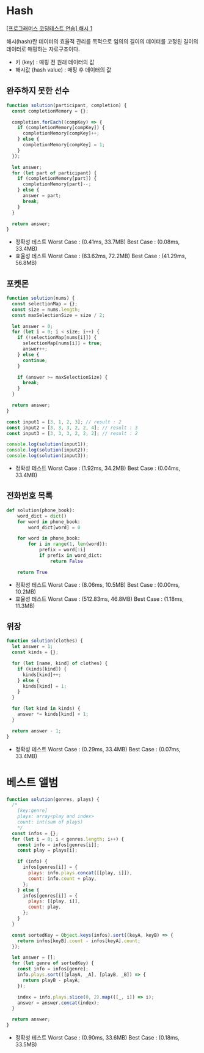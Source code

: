 # Hash

[[프로그래머스 코딩테스트 연습] 해시 1](https://woopi1087.tistory.com/39)

해시(hash)란 데이터의 효율적 관리를 목적으로 임의의 길이의 데이터를 고정된 길이의 데이터로 매핑하는 자료구조이다.

- 키 (key) : 매핑 전 원래 데이터의 값
- 해시값 (hash value) : 매핑 후 데이터의 값

## 완주하지 못한 선수

```jsx
function solution(participant, completion) {
  const completionMemory = {};

  completion.forEach((compKey) => {
    if (completionMemory[compKey]) {
      completionMemory[compKey]++;
    } else {
      completionMemory[compKey] = 1;
    }
  });

  let answer;
  for (let part of participant) {
    if (completionMemory[part]) {
      completionMemory[part]--;
    } else {
      answer = part;
      break;
    }
  }

  return answer;
}
```

- 정확성 테스트
  Worst Case : (0.41ms, 33.7MB)
  Best Case : (0.08ms, 33.4MB)
- 효율성 테스트
  Worst Case : (63.62ms, 72.2MB)
  Best Case : (41.29ms, 56.8MB)

## 포켓몬

```jsx
function solution(nums) {
  const selectionMap = {};
  const size = nums.length;
  const maxSelectionSize = size / 2;

  let answer = 0;
  for (let i = 0; i < size; i++) {
    if (!selectionMap[nums[i]]) {
      selectionMap[nums[i]] = true;
      answer++;
    } else {
      continue;
    }

    if (answer >= maxSelectionSize) {
      break;
    }
  }

  return answer;
}

const input1 = [3, 1, 2, 3]; // result : 2
const input2 = [3, 3, 3, 2, 2, 4]; // result : 3
const input3 = [3, 3, 3, 2, 2, 2]; // result : 2

console.log(solution(input1));
console.log(solution(input2));
console.log(solution(input3));
```

- 정확성 테스트
  Worst Case : (1.92ms, 34.2MB)
  Best Case : (0.04ms, 33.4MB)

## 전화번호 목록

```python
def solution(phone_book):
    word_dict = dict()
    for word in phone_book:
        word_dict[word] = 0

    for word in phone_book:
        for i in range(1, len(word)):
            prefix = word[:i]
            if prefix in word_dict:
                return False

    return True
```

- 정확성 테스트
  Worst Case : (8.06ms, 10.5MB)
  Best Case : (0.00ms, 10.2MB)
- 효율성 테스트
  Worst Case : (512.83ms, 46.8MB)
  Best Case : (1.18ms, 11.3MB)

## 위장

```jsx
function solution(clothes) {
  let answer = 1;
  const kinds = {};

  for (let [name, kind] of clothes) {
    if (kinds[kind]) {
      kinds[kind]++;
    } else {
      kinds[kind] = 1;
    }
  }

  for (let kind in kinds) {
    answer *= kinds[kind] + 1;
  }

  return answer - 1;
}
```

- 정확성 테스트
  Worst Case : (0.29ms, 33.4MB)
  Best Case : (0.07ms, 33.4MB)

# 베스트 앨범

```jsx
function solution(genres, plays) {
  /*
    [key:genre]
    plays: array<play and index>
    count: int(sum of plays)
    */
  const infos = {};
  for (let i = 0; i < genres.length; i++) {
    const info = infos[genres[i]];
    const play = plays[i];

    if (info) {
      infos[genres[i]] = {
        plays: info.plays.concat([[play, i]]),
        count: info.count + play,
      };
    } else {
      infos[genres[i]] = {
        plays: [[play, i]],
        count: play,
      };
    }
  }

  const sortedKey = Object.keys(infos).sort((keyA, keyB) => {
    return infos[keyB].count - infos[keyA].count;
  });

  let answer = [];
  for (let genre of sortedKey) {
    const info = infos[genre];
    info.plays.sort(([playA, _A], [playB, _B]) => {
      return playB - playA;
    });

    index = info.plays.slice(0, 2).map(([_, i]) => i);
    answer = answer.concat(index);
  }

  return answer;
}
```

- 정확성 테스트
  Worst Case : (0.90ms, 33.6MB)
  Best Case : (0.18ms, 33.5MB)
